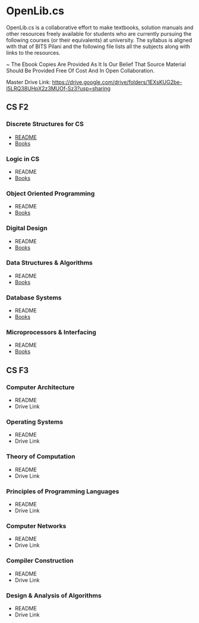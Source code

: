 # OpenLib.cs
OpenLib.cs is a collaborative effort to make textbooks, solution manuals and other resources freely available for students who are currently pursuing the following courses (or their equivalents) at university. The syllabus is aligned with that of BITS Pilani and the following file lists all the subjects along with links to the resources. 

~ The Ebook Copies Are Provided As It Is Our Belief That Source Material Should Be Provided Free Of Cost And In Open Collaboration. 

Master Drive Link: https://drive.google.com/drive/folders/1EXsKUG2be-I5LRQ38UHpX2z3MUOf-Sz3?usp=sharing 

## CS F2
### Discrete Structures for CS
  - [README](https://github.com/eash-98/OpenLib.cs/blob/master/DiscreteMathREADME.md)
  - [Books](https://drive.google.com/open?id=1oLnNSfUoY36_IUSPV4pFw6Bd6QVrUnr8)
### Logic in CS
  - README
  - [Books](https://drive.google.com/open?id=1gQjowwygaJ8UdRW1SPfJ4Q2wSiyNCLQt)
### Object Oriented Programming
  - README
  - [Books](https://drive.google.com/open?id=1V8Kj_xhnC2OmEY5rWPAvVkbUaugo9Gde)
### Digital Design
  - README
  - [Books](https://drive.google.com/open?id=1P94MPtAlcFJatILmP2H_56yKGEai1nX_)
### Data Structures & Algorithms
  - README
  - [Books](https://drive.google.com/open?id=1U1A7NOBqfJrFRTjVD6wH1MeDJ5eP9o11)
### Database Systems
  - README
  - [Books](https://drive.google.com/open?id=1GSdaS8bUl8teuf2h7_z8_o0KjBIJM-dx)
### Microprocessors & Interfacing
  - README
  - [Books](https://drive.google.com/open?id=1pvD-XZyQvexDDWOhReNOp4-u3jV-TlbJ)

## CS F3
### Computer Architecture
  - README
  - Drive Link
### Operating Systems
  - README
  - Drive Link
### Theory of Computation
  - README
  - Drive Link
### Principles of Programming Languages
  - README
  - Drive Link
### Computer Networks
  - README
  - Drive Link
### Compiler Construction
  - README
  - Drive Link
### Design & Analysis of Algorithms
  - README
  - Drive Link
